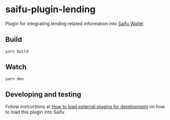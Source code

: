 # saifu-plugin-lending

Plugin for integrating lending related information into [Saifu Wallet](https://saifuwallet.com/) 

## Build

```
yarn build
```

## Watch

```
yarn dev
```

## Developing and testing

Follow instructions at [How to load external plugins for development](https://github.com/saifuwallet/docs/blob/master/How%20to%20load%20external%20plugins%20for%20development.md) on how to load this plugin into Saifu 

